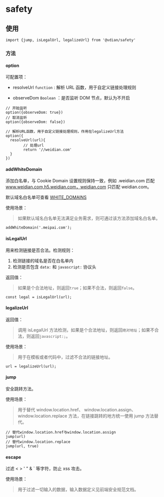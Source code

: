 # safety

## 使用

```
import {jump, isLegalUrl, legalizeUrl} from '@vdian/safety'
```

### 方法

#### option

可配置项：

-   resolveUrl `function` : 解析 URL 函数，用于自定义链接处理规则

-   observeDom `Boolean` ：是否监听 DOM 节点，默认为不开启

```
// 开始监听
option({observeDom: true})
// 取消监听
option({observeDom: false})

// 解析URL函数，用于自定义链接处理规则，作用在legalizeUrl方法
option({
  resolveUrl(url){
		// 处理url
		return '//weidian.com'
  }
})
```

#### addWhiteDomain

添加白名单，与 Cookie Domain 设置规则保持一致，例如 .weidian.com 匹配 www.weidian.com,h5.weidian.com，weidian.com 只匹配 weidian.com。

默认域名白名单可查看 [WHITE_DOMAINS](https://gitlab.vdian.net/v-components/sheer/blob/master/packages/safety/src/constants/index.ts)

使用场景：

> 如果默认域名白名单无法满足业务需求，则可通过该方法添加域名白名单。

```
addWhiteDomain('.meipai.com');
```

#### isLegalUrl

用来检测链接是否合法。检测规则：

1. 检测链接的域名是否在白名单内
2. 检测是否包含 `data:` 和 `javascript:` 协议头

返回值：

> 如果是个合法地址，则返回`true`；如果不合法，则返回`false`。

```
const legal = isLegalUrl(url);
```

#### legalizeUrl

返回值：

> 调用 isLegalUrl 方法检测，如果是个合法地址，则返回`绝对地址`；如果不合法，则返回`javascript:;`。

使用场景：

> 用于在模板或者代码中，过滤不合法的链接地址。

```
url = legalizeUrl(url);
```

#### jump

安全跳转方法。

使用场景：

> 用于替代 window.location.href、 window.location.assign、window.location.replace 方法，在链接跳转的地方统一使用 jump 方法替代。

```
// 替代window.location.href与window.location.assign
jump(url)
// 替代window.location.replace
jump(url, true)
```

#### escape

过滤 < > ' " & ` 等字符，防止 xss 攻击。

使用场景：

> 用于过滤一切输入的数据，输入数据定义见前端安全规范文档。
